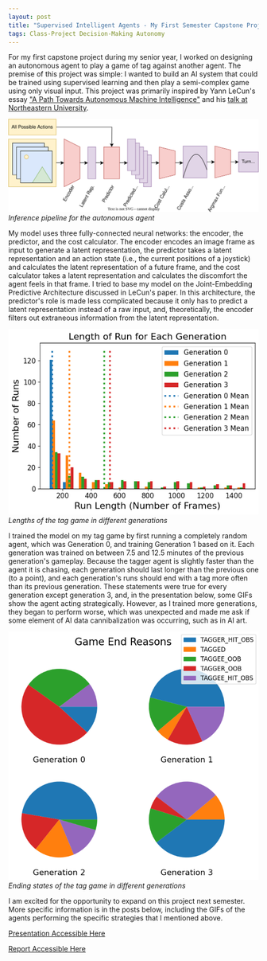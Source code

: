 ```yaml
---
layout: post
title: "Supervised Intelligent Agents - My First Semester Capstone Project"
tags: Class-Project Decision-Making Autonomy
---
```


For my first capstone project during my senior year, I worked on designing an autonomous agent to play a game of tag against another agent.  The premise of this project was simple: I wanted to build an AI system that could be trained using supervised learning and then play a semi-complex game using only visual input.  This project was primarily inspired by Yann LeCun's essay ["A Path Towards Autonomous Machine Intelligence"](https://openreview.net/pdf?id=BZ5a1r-kVsf) and his [talk at Northeastern University](https://www.youtube.com/watch?v=mViTAXCg1xQ). 

![](/public/content/2023/inference.svg)
*Inference pipeline for the autonomous agent* 

My model uses three fully-connected neural networks: the encoder, the predictor, and the cost calculator.  The encoder encodes an image frame as input to generate a latent representation, the predictor takes a latent representation and an action state (i.e., the current positions of a joystick) and calculates the latent representation of a future frame, and the cost calculator takes a latent representation and calculates the discomfort the agent feels in that frame.  I tried to base my model on the Joint-Embedding Predictive Architecture discussed in LeCun's paper.  In this architecture, the predictor's role is made less complicated because it only has to predict a latent representation instead of a raw input, and, theoretically, the encoder filters out extraneous information from the latent representation. 

![](/public/content/2023/run_lens.png)
*Lengths of the tag game in different generations* 

I trained the model on my tag game by first running a completely random agent, which was Generation 0, and training Generation 1 based on it.  Each generation was trained on between 7.5 and 12.5 minutes of the previous generation's gameplay.  Because the tagger agent is slightly faster than the agent it is chasing, each generation should last longer than the previous one (to a point), and each generation's runs should end with a tag more often than its previous generation.  These statements were true for every generation except generation 3, and, in the presentation below, some GIFs show the agent acting strategically.  However, as I trained more generations, they began to perform worse, which was unexpected and made me ask if some element of AI data cannibalization was occurring, such as in AI art. 

![](/public/content/2023/run_ends.png)
*Ending states of the tag game in different generations* 

I am excited for the opportunity to expand on this project next semester.  More specific information is in the posts below, including the GIFs of the agents performing the specific strategies that I mentioned above. 

[Presentation Accessible Here](/public/content/2023/capstone_1.pptx)  

[Report Accessible Here](/public/content/2023/capstone_1.pdf) 